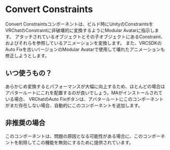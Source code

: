 ﻿# Convert Constraints

Convert Constraintsコンポーネントは、ビルド時にUnityのConstraintsをVRChatのConstraintに非破壊的に変換するようにModular
Avatarに指示します。
アタッチされているオブジェクトとその子オブジェクトにあるConstraint、およびそれらを参照しているアニメーションを変換します。
また、VRCSDKのAuto Fixを古いバージョンのModular Avatarで使用して壊れたアニメーションも修正しようとします。

## いつ使うもの？

あらかじめ変換するとパフォーマンスが大幅に向上するため、ほとんどの場合はアバタールートにこれを配置するのが良いでしょう。MAがインストールされている場合、
VRChatのAuto Fixボタンは、アバタールートにこのコンポーネントがまだ存在しない場合、自動的にこのコンポーネントを追加します。

## 非推奨の場合

このコンポーネントは、問題の原因となる可能性がある場合に、このコンポーネントを削除してこの機能を無効にするために提供されています。